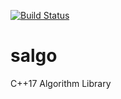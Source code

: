 [![Build Status](https://travis-ci.org/atablash/salgo.svg?branch=master)](https://travis-ci.org/atablash/salgo)

salgo
=====
C++17 Algorithm Library
